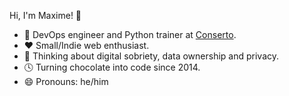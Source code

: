 
Hi, I'm Maxime! 👋

- 💼 DevOps engineer and Python trainer at [Conserto](https://conserto.pro/).
- ❤️ Small/Indie web enthusiast.
- 🧠 Thinking about digital sobriety, data ownership and privacy.
- 🕓 Turning chocolate into code since 2014.
- 😄 Pronouns: he/him

